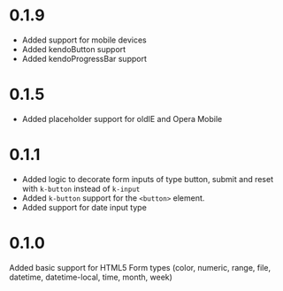 # 0.1.9

- Added support for mobile devices
- Added kendoButton support
- Added kendoProgressBar support

# 0.1.5

- Added placeholder support for oldIE and Opera Mobile

# 0.1.1

- Added logic to decorate form inputs of type button, submit and reset with `k-button` instead of `k-input`
- Added `k-button` support for the `<button>` element.
- Added support for date input type

# 0.1.0

Added basic support for HTML5 Form types (color, numeric, range, file, datetime, datetime-local, time, month, week)